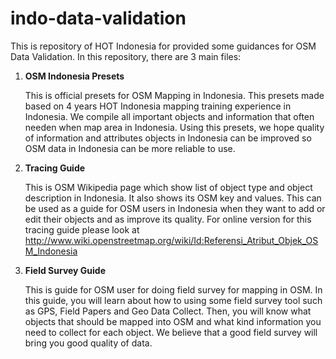# indo-data-validation

This is repository of HOT Indonesia for provided some guidances for OSM Data Validation. In this repository, there are 3 main files:

1. **OSM Indonesia Presets**

   This is official presets for OSM Mapping in Indonesia. This presets made based on 4 years HOT Indonesia mapping training experience in Indonesia. We compile all important objects and information that often needen when map area in Indonesia. Using this presets, we hope quality of information and attributes objects in Indonesia can be improved so OSM data in Indonesia can be more reliable to use.

2. **Tracing Guide**

   This is OSM Wikipedia page which show list of object type and object description in Indonesia. It also shows its OSM key and values. This can be used as a guide for OSM users in Indonesia when they want to add or edit their objects and as improve its quality. For online version for this tracing guide please look at http://www.wiki.openstreetmap.org/wiki/Id:Referensi_Atribut_Objek_OSM_Indonesia

3. **Field Survey Guide**

   This is guide for OSM user for doing field survey for mapping in OSM. In this guide, you will learn about how to using some field survey tool such as GPS, Field Papers and Geo Data Collect. Then, you will know what objects that should be mapped into OSM and what kind information you need to collect for each object. We believe that a good field survey will bring you good quality of data.